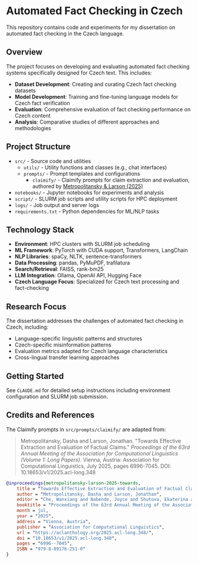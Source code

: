 # Automated Fact Checking in Czech

This repository contains code and experiments for my dissertation on automated fact checking in the Czech language.

## Overview

The project focuses on developing and evaluating automated fact checking systems specifically designed for Czech text. This includes:

- **Dataset Development**: Creating and curating Czech fact checking datasets
- **Model Development**: Training and fine-tuning language models for Czech fact verification
- **Evaluation**: Comprehensive evaluation of fact checking performance on Czech content
- **Analysis**: Comparative studies of different approaches and methodologies

## Project Structure

- `src/` - Source code and utilities
  - `utils/` - Utility functions and classes (e.g., chat interfaces)
  - `prompts/` - Prompt templates and configurations
    - `claimify/` - Claimify prompts for claim extraction and evaluation, authored by [Metropolitansky & Larson (2025)](https://aclanthology.org/2025.acl-long.348/)
- `notebooks/` - Jupyter notebooks for experiments and analysis
- `script/` - SLURM job scripts and utility scripts for HPC deployment
- `logs/` - Job output and server logs
- `requirements.txt` - Python dependencies for ML/NLP tasks

## Technology Stack

- **Environment**: HPC clusters with SLURM job scheduling
- **ML Framework**: PyTorch with CUDA support, Transformers, LangChain
- **NLP Libraries**: spaCy, NLTK, sentence-transformers
- **Data Processing**: pandas, PyMuPDF, trafilatura
- **Search/Retrieval**: FAISS, rank-bm25
- **LLM Integration**: Ollama, OpenAI API, Hugging Face
- **Czech Language Focus**: Specialized for Czech text processing and fact-checking

## Research Focus

The dissertation addresses the challenges of automated fact checking in Czech, including:
- Language-specific linguistic patterns and structures
- Czech-specific misinformation patterns
- Evaluation metrics adapted for Czech language characteristics
- Cross-lingual transfer learning approaches

## Getting Started

See `CLAUDE.md` for detailed setup instructions including environment configuration and SLURM job submission.

## Credits and References

The Claimify prompts in `src/prompts/claimify/` are adapted from:

> Metropolitansky, Dasha and Larson, Jonathan. "Towards Effective Extraction and Evaluation of Factual Claims." *Proceedings of the 63rd Annual Meeting of the Association for Computational Linguistics (Volume 1: Long Papers)*. Vienna, Austria: Association for Computational Linguistics, July 2025, pages 6996-7045. DOI: 10.18653/v1/2025.acl-long.348

```bibtex
@inproceedings{metropolitansky-larson-2025-towards,
    title = "Towards Effective Extraction and Evaluation of Factual Claims",
    author = "Metropolitansky, Dasha and Larson, Jonathan",
    editor = "Che, Wanxiang and Nabende, Joyce and Shutova, Ekaterina and Pilehvar, Mohammad Taher",
    booktitle = "Proceedings of the 63rd Annual Meeting of the Association for Computational Linguistics (Volume 1: Long Papers)",
    month = jul,
    year = "2025",
    address = "Vienna, Austria",
    publisher = "Association for Computational Linguistics",
    url = "https://aclanthology.org/2025.acl-long.348/",
    doi = "10.18653/v1/2025.acl-long.348",
    pages = "6996--7045",
    ISBN = "979-8-89176-251-0"
}

